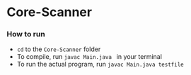 # Core-Scanner

### How to run
* ```cd``` to the ```Core-Scanner``` folder
* To compile, run ```javac Main.java ``` in your terminal
* To run the actual program, run ```javac Main.java testfile```
